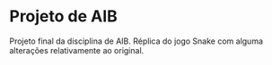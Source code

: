 # Projeto de AIB
Projeto final da disciplina de AIB.
Réplica do jogo Snake com alguma alterações relativamente ao original.
